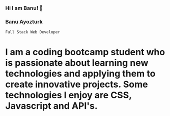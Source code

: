 ### Hi I am Banu! 👋

<!--
**banuayozturk/banuayozturk** is a ✨ _special_ ✨ repository because its `README.md` (this file) appears on your GitHub profile.

Here are some ideas to get you started:

- 🔭 I’m currently working on ...
- 🌱 I’m currently learning ...
- 👯 I’m looking to collaborate on ...
- 🤔 I’m looking for help with ...
- 💬 Ask me about ...
- 📫 How to reach me: ...
- 😄 Pronouns: ...
- ⚡ Fun fact: ...
-->
 ### Banu Ayozturk

    Full Stack Web Developer
    
 # I am a coding bootcamp student who is passionate about learning new technologies and applying them to create innovative projects. Some technologies I enjoy are CSS, Javascript and API's.   

